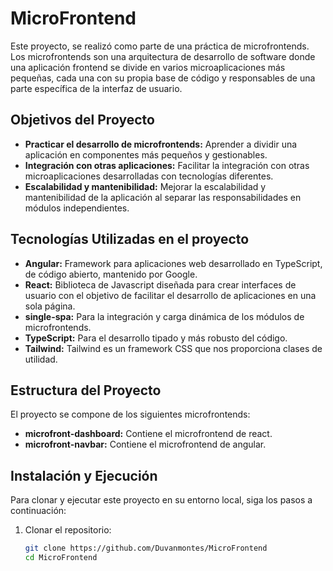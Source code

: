 # MicroFrontend

Este proyecto, se realizó como parte de una práctica de microfrontends. Los microfrontends son una arquitectura de desarrollo de software donde una aplicación frontend se divide en varios microaplicaciones más pequeñas, cada una con su propia base de código y responsables de una parte específica de la interfaz de usuario.

## Objetivos del Proyecto

- **Practicar el desarrollo de microfrontends:** Aprender a dividir una aplicación en componentes más pequeños y gestionables.
- **Integración con otras aplicaciones:** Facilitar la integración con otras microaplicaciones desarrolladas con tecnologías diferentes.
- **Escalabilidad y mantenibilidad:** Mejorar la escalabilidad y mantenibilidad de la aplicación al separar las responsabilidades en módulos independientes.

## Tecnologías Utilizadas en el proyecto

- **Angular:** Framework para aplicaciones web desarrollado en TypeScript, de código abierto, mantenido por Google.
- **React:** Biblioteca de Javascript diseñada para crear interfaces de usuario con el objetivo de facilitar el desarrollo de aplicaciones en una sola página. 
- **single-spa:** Para la integración y carga dinámica de los módulos de microfrontends.
- **TypeScript:** Para el desarrollo tipado y más robusto del código.
- **Tailwind:** Tailwind es un framework CSS que nos proporciona clases de utilidad.

## Estructura del Proyecto

El proyecto se compone de los siguientes microfrontends:

- **microfront-dashboard:** Contiene el microfrontend de react.
- **microfront-navbar:** Contiene el microfrontend de angular.

## Instalación y Ejecución

Para clonar y ejecutar este proyecto en su entorno local, siga los pasos a continuación:

1. Clonar el repositorio:
   ```bash
   git clone https://github.com/Duvanmontes/MicroFrontend
   cd MicroFrontend




